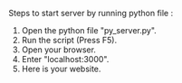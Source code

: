 Steps to start server by running python file :
1. Open the python file "py_server.py".
2. Run the script (Press F5).
3. Open your browser.
4. Enter "localhost:3000".
5. Here is your website.
